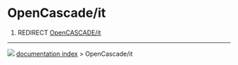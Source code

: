 # OpenCascade/it
1.  REDIRECT [OpenCASCADE/it](OpenCASCADE/it.md)



---
![](images/Button_right.svg) [documentation index](../README.md) > OpenCascade/it
